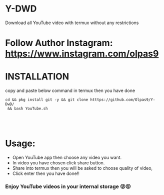 # Y-DWD
Download all YouTube video with termux without any restrictions <br> 
# Follow Author Instagram: https://www.instagram.com/olpas9 <br>
# INSTALLATION
 copy and paste below command in termux then you have done
 
```
cd && pkg install git -y && git clone htttps://github.com/Olpas9/Y-DwD/
 && bash YouTube.sh 
```

<br>
<br>

# Usage:
-  Open YouTube app then choose any video you want.
-  In video you have chosen click share button.
-  Share into termux then you will be asked to choose quality of video,
-  Click enter then you have done!!
###  Enjoy YouTube videos in your internal storage 😜😜
